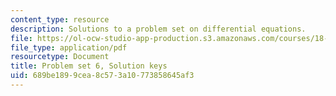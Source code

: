 ```yaml
---
content_type: resource
description: Solutions to a problem set on differential equations.
file: https://ol-ocw-studio-app-production.s3.amazonaws.com/courses/18-034-honors-differential-equations-spring-2009/689be1899cea8c573a10773858645af3_MIT18_034s09_sol_pset06.pdf
file_type: application/pdf
resourcetype: Document
title: Problem set 6, Solution keys
uid: 689be189-9cea-8c57-3a10-773858645af3
---
```

